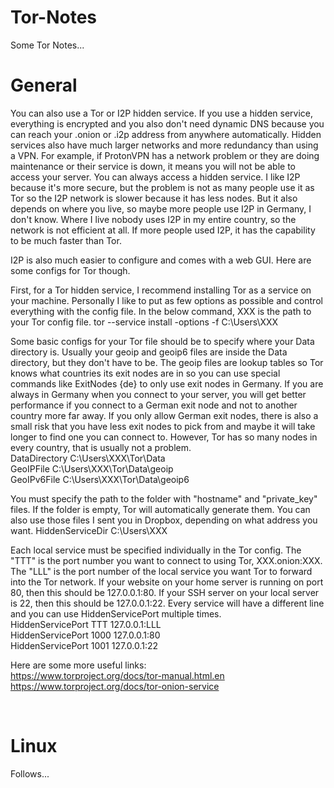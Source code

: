 # Tor-Notes
Some Tor Notes...  

# General  
You can also use a Tor or I2P hidden service. If you use a hidden service, everything is encrypted and you also don't need dynamic DNS because you can reach your .onion or .i2p address from anywhere automatically. Hidden services also have much larger networks and more redundancy than using a VPN. For example, if ProtonVPN has a network problem or they are doing maintenance or their service is down, it means you will not be able to access your server. You can always access a hidden service. I like I2P because it's more secure, but the problem is not as many people use it as Tor so the I2P network is slower because it has less nodes. But it also depends on where you live, so maybe more people use I2P in Germany, I don't know. Where I live nobody uses I2P in my entire country, so the network is not efficient at all. If more people used I2P, it has the capability to be much faster than Tor.  

I2P is also much easier to configure and comes with a web GUI. Here are some configs for Tor though.  

First, for a Tor hidden service, I recommend installing Tor as a service on your machine. Personally I like to put as few options as possible and control everything with the config file. In the below command, XXX is the path to your Tor config file.
tor --service install -options -f C:\Users\XXX  

Some basic configs for your Tor file should be to specify where your Data directory is. Usually your geoip and geoip6 files are inside the Data directory, but they don't have to be. The geoip files are lookup tables so Tor knows what countries its exit nodes are in so you can use special commands like ExitNodes {de} to only use exit nodes in Germany. If you are always in Germany when you connect to your server, you will get better performance if you connect to a German exit node and not to another country more far away. If you only allow German exit nodes, there is also a small risk that you have less exit nodes to pick from and maybe it will take longer to find one you can connect to. However, Tor has so many nodes in every country, that is usually not a problem.  
DataDirectory C:\Users\XXX\Tor\Data  
GeoIPFile C:\Users\XXX\Tor\Data\geoip  
GeoIPv6File C:\Users\XXX\Tor\Data\geoip6  

You must specify the path to the folder with "hostname" and "private_key" files. If the folder is empty, Tor will automatically generate them. You can also use those files I sent you in Dropbox, depending on what address you want.
HiddenServiceDir C:\Users\XXX  

Each local service must be specified individually in the Tor config. The "TTT" is the port number you want to connect to using Tor, XXX.onion:XXX. The "LLL" is the port number of the local service you want Tor to forward into the Tor network. If your website on your home server is running on port 80, then this should be 127.0.0.1:80. If your SSH server on your local server is 22, then this should be 127.0.0.1:22. Every service will have a different line and you can use HiddenServicePort multiple times.  
HiddenServicePort TTT 127.0.0.1:LLL  
HiddenServicePort 1000 127.0.0.1:80  
HiddenServicePort 1001 127.0.0.1:22  

Here are some more useful links:  
https://www.torproject.org/docs/tor-manual.html.en  
https://www.torproject.org/docs/tor-onion-service  

<br>

# Linux  
Follows...  
